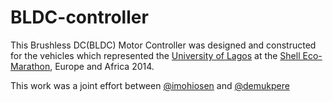 # BLDC-controller

This Brushless DC(BLDC) Motor Controller was designed and constructed for the vehicles which represented the [University of Lagos](http://www.unilag.edu.ng/) at the [Shell Eco-Marathon](http://www.shell.com/energy-and-innovation/shell-ecomarathon.html), Europe and Africa 2014.  

This work was a joint effort between [@imohiosen](https://github.com/imohiosen) and [@demukpere](https://github.com/demukpere)
